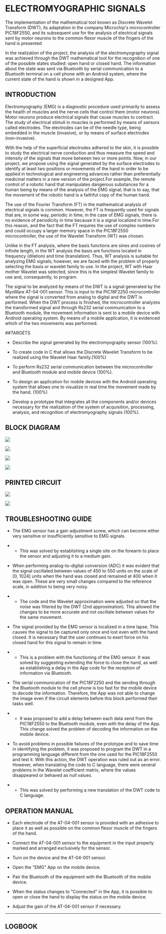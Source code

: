 # ELECTROMYOGRAPHIC SIGNALS
The implementation of the mathematical tool known as Discrete Wavelet Transform (DWT), its adaptation in the company Microchip's microcontroller PIC18F2550, and its subsequent use for the analysis of electrical signals sent by motor neurons to the common flexor muscle of the fingers of the hand is presented

In the realization of the project, the analysis of the electromyography signal was achieved through the DWT mathematical tool for the recognition of one of the possible states studied: open hand or closed hand. The information about the state was sent via Bluetooth by serial communication to a Bluetooth terminal on a cell phone with an Android system, where the current state of the hand is shown in a designed App.
## INTRODUCTION
Electromyography (EMG) is a diagnostic procedure used primarily to assess the health of muscles and the nerve cells that control them (motor neurons). Motor neurons produce electrical signals that cause muscles to contract. The study of electrical stimuli in muscles is performed by means of sensors called electrodes. The electrodes can be of the needle type, being embedded in the muscle (invasive), or by means of surface electrodes (non-invasive).

With the help of the superficial electrodes adhered to the skin, it is possible to study the electrical nerve conduction and thus measure the speed and intensity of the signals that move between two or more points. Now, in our project, we propose using the signal generated by the surface electrodes to identify at least two positions or movements of the hand in order to be applied in technological and engineering advances rather than preferentially medicinal matters in a new version of the project.For example, the remote control of a robotic hand that manipulates dangerous substances for a human being by means of the analysis of the EMG signal; that is to say, that the movement of the robotic hand is a faithful copy of the human hand.

The use of the Fourier Transform (FT) in the mathematical analysis of electrical signals is common. However, the FT is frequently used for signals that are, in some way, periodic in time; in the case of EMG signals, there is no evidence of periodicity in time because it is a signal localized in time.For this reason, and the fact that the FT requires the use of complex numbers and could occupy a larger memory space in the PIC18F2550 microcontroller, the use of the Wavelet Transform (WT) was chosen.

Unlike in the FT analysis, where the basis functions are sines and cosines of infinite length, in the WT analysis the basis are functions located in frequency (dilation) and time (translation). Thus, WT analysis is suitable for analyzing EMG signals; however, we are faced with the problem of properly selecting the basis or wavelet family to use. In the project, WT with Haar mother Wavelet was selected, since this is the simplest Wavelet family to use and, consequently, to program.

The signal to be analyzed by means of the DWT is a signal generated by the MyoWare AT-04-001 sensor. This is input to the PIC18F2250 microcontroller where the signal is converted from analog to digital and the DWT is performed. When the DWT process is finished, the microcontroller analyzes the transformed signal and through Rs232 serial communication to a Bluetooth module, the movement information is sent to a mobile device with Android operating system. By means of a mobile application, it is evidenced which of the two movements was performed.

##TARGETS
- Describe the signal generated by the electromyography sensor (100%).

- To create code in C that allows the Discrete Wavelet Transform to be realized using the Wavelet Haar family.(100%)

- To perform Rs232 serial communication between the microcontroller and Bluetooth module and mobile device (100%).

- To design an application for mobile devices with the Android operating system that allows one to visualize in real time the movement made by the hand. (100%)

- Develop a prototype that integrates all the components and/or devices necessary for the realization of the system of acquisition, processing, analysis, and recognition of electromyography signals (100%).

## BLOCK DIAGRAM
![](https://github.com/jucgarciagon/Se-alesElectromiograficas/blob/main/imagen/diagrmaDeBloques.png)

![](https://github.com/jucgarciagon/Se-alesElectromiograficas/blob/main/imagen/diagrmaEsquimatico.png)

![](https://github.com/jucgarciagon/Se-alesElectromiograficas/blob/main/imagen/esquematicoLM317TG.png)

![](https://github.com/jucgarciagon/Se-alesElectromiograficas/blob/main/imagen/esquematicoLM7805.png)

## PRINTED CIRCUIT

![](https://github.com/jucgarciagon/Se-alesElectromiograficas/blob/main/imagen/dise%C3%B1oCircuito1.png)

![](https://github.com/jucgarciagon/Se-alesElectromiograficas/blob/main/imagen/dise%C3%B1oCricuito2.png)

## TROUBLESHOOTING GUIDE
- The EMG sensor has a gain adjustment screw, which can become either very sensitive or insufficiently sensitive to EMG signals. 

- - This was solved by establishing a single site on the forearm to place the sensor and adjusting it to a medium gain.

- When performing analog-to-digital conversion (ADC) it was evident that the signal oscillated between values of 450 to 550 units on the scale of [0, 1024] units when the hand was closed and remained at 400 when it was open. These are very small changes compared to the reference scale, in addition to being very noisy.

- - The code and the Wavelet approximation were adjusted so that the noise was filtered by the DWT (2nd approximation). This allowed the changes to be more accurate and not oscillate between values for the same movement. 

- The signal provided by the EMG sensor is localized in a time lapse. This causes the signal to be captured only once and lost even with the hand closed. It is necessary that the user continues to exert force on his closed hand for this signal to remain in time.

- - This is a problem with the functioning of the EMG sensor. It was solved by suggesting extending the force to close the hand, as well as establishing a delay in the App code for the reception of information via Bluetooth.

- The serial communication of the PIC18F2250 and the sending through the Bluetooth module to the cell phone is too fast for the mobile device to decode the information. Therefore, the App was not able to change the image even if the circuit elements before this block performed their tasks well. 

- - It was proposed to add a delay between each data send from the PIC18F2550 to the Bluetooth module, even with the delay of the App. This change solved the problem of decoding the information on the mobile device.

- To avoid problems in possible failures of the prototype and to save time in identifying the problem, it was proposed to program the DWT in a programming language different from the one used for the PIC18F2550 and test it. With this action, the DWT operation was ruled out as an error. However, when translating the code to C language, there were several problems in the Wavelet coefficient matrix, where the values disappeared or behaved as null values.

- - This was solved by performing a new translation of the DWT code to C language. 


## OPERATION MANUAL

- Each electrode of the AT-04-001 sensor is provided with an adhesive to place it as well as possible on the common flexor muscle of the fingers of the hand.

- Connect the AT-04-001 sensor to the equipment in the input properly marked and arranged exclusively for the sensor.

- Turn on the device and the AT-04-001 sensor.

- Open the "EMG" App on the mobile device.

- Pair the Bluetooth of the equipment with the Bluetooth of the mobile device.

- When the status changes to "Connected" in the App, it is possible to open or close the hand to display the status on the mobile device.

- Adjust the gain of the AT-04-001 sensor if necessary.
--------------------------------------------------------------------------------------------------
## LOGBOOK

